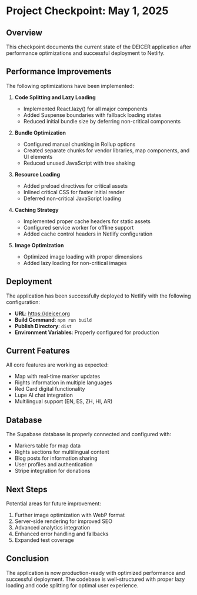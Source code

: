 # Project Checkpoint: May 1, 2025

## Overview
This checkpoint documents the current state of the DEICER application after performance optimizations and successful deployment to Netlify.

## Performance Improvements
The following optimizations have been implemented:

1. **Code Splitting and Lazy Loading**
   - Implemented React.lazy() for all major components
   - Added Suspense boundaries with fallback loading states
   - Reduced initial bundle size by deferring non-critical components

2. **Bundle Optimization**
   - Configured manual chunking in Rollup options
   - Created separate chunks for vendor libraries, map components, and UI elements
   - Reduced unused JavaScript with tree shaking

3. **Resource Loading**
   - Added preload directives for critical assets
   - Inlined critical CSS for faster initial render
   - Deferred non-critical JavaScript loading

4. **Caching Strategy**
   - Implemented proper cache headers for static assets
   - Configured service worker for offline support
   - Added cache control headers in Netlify configuration

5. **Image Optimization**
   - Optimized image loading with proper dimensions
   - Added lazy loading for non-critical images

## Deployment
The application has been successfully deployed to Netlify with the following configuration:

- **URL**: https://deicer.org
- **Build Command**: `npm run build`
- **Publish Directory**: `dist`
- **Environment Variables**: Properly configured for production

## Current Features
All core features are working as expected:

- Map with real-time marker updates
- Rights information in multiple languages
- Red Card digital functionality
- Lupe AI chat integration
- Multilingual support (EN, ES, ZH, HI, AR)

## Database
The Supabase database is properly connected and configured with:

- Markers table for map data
- Rights sections for multilingual content
- Blog posts for information sharing
- User profiles and authentication
- Stripe integration for donations

## Next Steps
Potential areas for future improvement:

1. Further image optimization with WebP format
2. Server-side rendering for improved SEO
3. Advanced analytics integration
4. Enhanced error handling and fallbacks
5. Expanded test coverage

## Conclusion
The application is now production-ready with optimized performance and successful deployment. The codebase is well-structured with proper lazy loading and code splitting for optimal user experience.